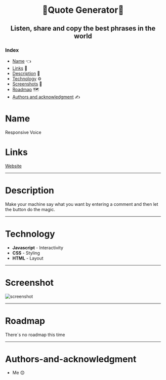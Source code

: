 <h1 align="center"> 💬Quote Generator💬</h1>

<h2 align="center"> Listen, share and copy the best phrases in the world </h2>

### Index

* [Name](#Name) 👈
* [Links](#Links) 🔗
* [Description](#Description) 📖
* [Technology](#Technology) ⚙️
* [Screenshots](#Screenshots) 📱
* [Roadmap](#Roadmap) 🗺️
* [Authors and acknowledgment](#Authors-and-acknowledgment) ✍️

# Name

Responsive Voice

# Links

[Website](https://jkmxmb2z6xgtsucis1mhvw-on.drv.tw/)
___

# Description

Make your machine say what you want by entering a comment and then let the button do the magic.

___

# Technology

* **Javascript** - Interactivity
* **CSS** - Styling
* **HTML** - Layout

____

# Screenshot
![screenshot](https://user-images.githubusercontent.com/85640313/152619782-7a6ee335-af8e-471b-8f81-0b4179ed8d87.jpg)
____

# Roadmap

There´s no roadmap this time 

____

# Authors-and-acknowledgment

* Me 😊
